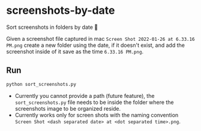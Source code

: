 # screenshots-by-date
Sort screenshots in folders by date 

Given a screenshot file captured in mac `Screen Shot 2022-01-26 at 6.33.16 PM.png` create a new folder using the date, if it doesn't exist, and add the screenshot inside of it save as the time `6.33.16 PM.png`.

## Run

```bash
python sort_screenshots.py
```
- Currently you cannot provide a path (future feature), the `sort_screenshots.py` file needs to be inside the folder where the screenshots image to be organized reside. 
- Currently works only for screen shots with the naming convention `Screen Shot <dash separated date> at <dot separated time>.png`.
